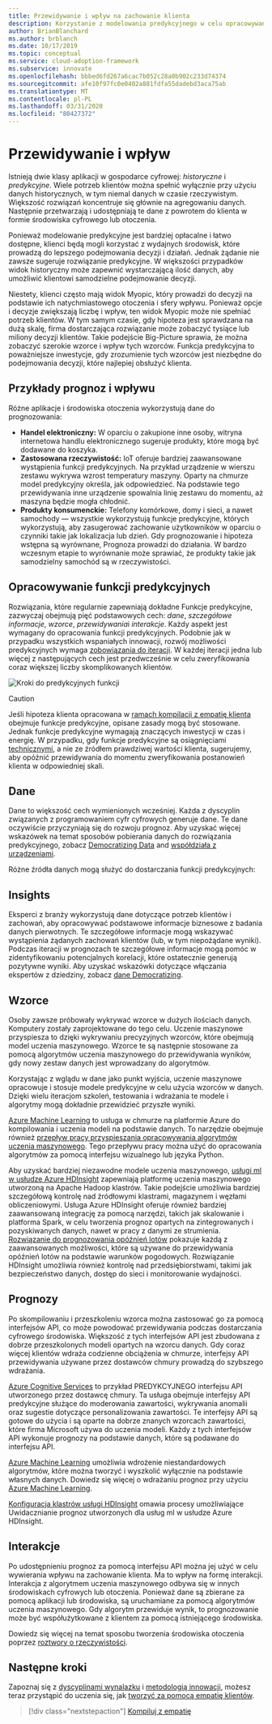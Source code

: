 ```yaml
---
title: Przewidywanie i wpływ na zachowanie klienta
description: Korzystanie z modelowania predykcyjnego w celu opracowywania funkcji predykcyjnych za pomocą danych, szczegółowych informacji, wzorców, prognoz i interakcji.
author: BrianBlanchard
ms.author: brblanch
ms.date: 10/17/2019
ms.topic: conceptual
ms.service: cloud-adoption-framework
ms.subservice: innovate
ms.openlocfilehash: bbbed6fd267a6cac7b052c28a0b902c233d74374
ms.sourcegitcommit: afe10f97fc0e0402a881fdfa55dadebd3aca75ab
ms.translationtype: MT
ms.contentlocale: pl-PL
ms.lasthandoff: 03/31/2020
ms.locfileid: "80427372"
---
```

# <a name="predict-and-influence"></a>Przewidywanie i wpływ

Istnieją dwie klasy aplikacji w gospodarce cyfrowej: *historyczne* i *predykcyjne*. Wiele potrzeb klientów można spełnić wyłącznie przy użyciu danych historycznych, w tym niemal danych w czasie rzeczywistym. Większość rozwiązań koncentruje się głównie na agregowaniu danych. Następnie przetwarzają i udostępniają te dane z powrotem do klienta w formie środowiska cyfrowego lub otoczenia.

Ponieważ modelowanie predykcyjne jest bardziej opłacalne i łatwo dostępne, klienci będą mogli korzystać z wydajnych środowisk, które prowadzą do lepszego podejmowania decyzji i działań. Jednak żądanie nie zawsze sugeruje rozwiązanie predykcyjne. W większości przypadków widok historyczny może zapewnić wystarczającą ilość danych, aby umożliwić klientowi samodzielne podejmowanie decyzji.

Niestety, klienci często mają widok Myopic, który prowadzi do decyzji na podstawie ich natychmiastowego otoczenia i sfery wpływu. Ponieważ opcje i decyzje zwiększają liczbę i wpływ, ten widok Myopic może nie spełniać potrzeb klientów. W tym samym czasie, gdy hipoteza jest sprawdzana na dużą skalę, firma dostarczająca rozwiązanie może zobaczyć tysiące lub miliony decyzji klientów. Takie podejście Big-Picture sprawia, że można zobaczyć szerokie wzorce i wpływ tych wzorców. Funkcja predykcyjna to poważniejsze inwestycje, gdy zrozumienie tych wzorców jest niezbędne do podejmowania decyzji, które najlepiej obsłużyć klienta.

## <a name="examples-of-predictions-and-influence"></a>Przykłady prognoz i wpływu

Różne aplikacje i środowiska otoczenia wykorzystują dane do prognozowania:

- **Handel elektroniczny:** W oparciu o zakupione inne osoby, witryna internetowa handlu elektronicznego sugeruje produkty, które mogą być dodawane do koszyka.
- **Zastosowana rzeczywistość:** IoT oferuje bardziej zaawansowane wystąpienia funkcji predykcyjnych. Na przykład urządzenie w wierszu zestawu wykrywa wzrost temperatury maszyny. Oparty na chmurze model predykcyjny określa, jak odpowiedzieć. Na podstawie tego przewidywania inne urządzenie spowalnia linię zestawu do momentu, aż maszyna będzie mogła chłodnić.
- **Produkty konsumenckie:** Telefony komórkowe, domy i sieci, a nawet samochody — wszystkie wykorzystują funkcje predykcyjne, których wykorzystują, aby zasugerować zachowanie użytkowników w oparciu o czynniki takie jak lokalizacja lub dzień. Gdy prognozowanie i hipoteza wstępna są wyrównane, Prognoza prowadzi do działania. W bardzo wczesnym etapie to wyrównanie może sprawiać, że produkty takie jak samodzielny samochód są w rzeczywistości.

## <a name="develop-predictive-capabilities"></a>Opracowywanie funkcji predykcyjnych

Rozwiązania, które regularnie zapewniają dokładne Funkcje predykcyjne, zazwyczaj obejmują pięć podstawowych cech: *dane*, *szczegółowe informacje*, *wzorce*, *przewidywania*i *interakcje*. Każdy aspekt jest wymagany do opracowania funkcji predykcyjnych. Podobnie jak w przypadku wszystkich wspaniałych innowacji, rozwój możliwości predykcyjnych wymaga [zobowiązania do iteracji](./index.md#commitment-to-iteration). W każdej iteracji jedna lub więcej z następujących cech jest przedwcześnie w celu zweryfikowania coraz większej liczby skomplikowanych klientów.

![Kroki do predykcyjnych funkcji](../../_images/innovate/predict-and-influence.png)

> [!CAUTION]
> Jeśli hipoteza klienta opracowana w [ramach kompilacji z empatię klienta](./build.md) obejmuje funkcje predykcyjne, opisane zasady mogą być stosowane. Jednak funkcje predykcyjne wymagają znaczących inwestycji w czas i energię. W przypadku, gdy funkcje predykcyjne są osiągnięciami [technicznymi](./build.md#reduce-complexity-and-delay-technical-spikes), a nie ze źródłem prawdziwej wartości klienta, sugerujemy, aby opóźnić przewidywania do momentu zweryfikowania postanowień klienta w odpowiedniej skali.

## <a name="data"></a>Dane

Dane to większość cech wymienionych wcześniej. Każda z dyscyplin związanych z programowaniem cyfr cyfrowych generuje dane. Te dane oczywiście przyczyniają się do rozwoju prognoz. Aby uzyskać więcej wskazówek na temat sposobów pobierania danych do rozwiązania predykcyjnego, zobacz [Democratizing Data](./data.md) and [współdziała z urządzeniami](./devices.md).

Różne źródła danych mogą służyć do dostarczania funkcji predykcyjnych:

## <a name="insights"></a>Insights

Eksperci z branży wykorzystują dane dotyczące potrzeb klientów i zachowań, aby opracowywać podstawowe informacje biznesowe z badania danych pierwotnych. Te szczegółowe informacje mogą wskazywać wystąpienia żądanych zachowań klientów (lub, w tym niepożądane wyniki). Podczas iteracji w prognozach te szczegółowe informacje mogą pomóc w zidentyfikowaniu potencjalnych korelacji, które ostatecznie generują pozytywne wyniki. Aby uzyskać wskazówki dotyczące włączania ekspertów z dziedziny, zobacz [dane Democratizing](./data.md).

## <a name="patterns"></a>Wzorce

Osoby zawsze próbowały wykrywać wzorce w dużych ilościach danych. Komputery zostały zaprojektowane do tego celu. Uczenie maszynowe przyspiesza to dzięki wykrywaniu precyzyjnych wzorców, które obejmują model uczenia maszynowego. Wzorce te są następnie stosowane za pomocą algorytmów uczenia maszynowego do przewidywania wyników, gdy nowy zestaw danych jest wprowadzany do algorytmów.

Korzystając z wglądu w dane jako punkt wyjścia, uczenie maszynowe opracowuje i stosuje modele predykcyjne w celu użycia wzorców w danych. Dzięki wielu iteracjom szkoleń, testowania i wdrażania te modele i algorytmy mogą dokładnie przewidzieć przyszłe wyniki.

[Azure Machine Learning](https://docs.microsoft.com/azure/machine-learning/service/overview-what-is-azure-ml) to usługa w chmurze na platformie Azure do kompilowania i uczenia modeli na podstawie danych. To narzędzie obejmuje również [przepływ pracy przyspieszania opracowywania algorytmów uczenia maszynowego](https://docs.microsoft.com/azure/machine-learning/service/concept-azure-machine-learning-architecture). Tego przepływu pracy można użyć do opracowania algorytmów za pomocą interfejsu wizualnego lub języka Python.

Aby uzyskać bardziej niezawodne modele uczenia maszynowego, [usługi ml w usłudze Azure HDInsight](https://docs.microsoft.com/azure/hdinsight/r-server/r-server-overview) zapewniają platformę uczenia maszynowego utworzoną na Apache Hadoop klastrów. Takie podejście umożliwia bardziej szczegółową kontrolę nad źródłowymi klastrami, magazynem i węzłami obliczeniowymi. Usługa Azure HDInsight oferuje również bardziej zaawansowaną integrację za pomocą narzędzi, takich jak skalowanie i platforma Spark, w celu tworzenia prognoz opartych na zintegrowanych i pozyskiwanych danych, nawet w pracy z danymi ze strumienia. [Rozwiązanie do prognozowania opóźnień lotów](https://docs.microsoft.com/azure/hdinsight/hdinsight-hadoop-r-scaler-sparkr) pokazuje każdą z zaawansowanych możliwości, które są używane do przewidywania opóźnień lotów na podstawie warunków pogodowych. Rozwiązanie HDInsight umożliwia również kontrolę nad przedsiębiorstwami, takimi jak bezpieczeństwo danych, dostęp do sieci i monitorowanie wydajności.

## <a name="predictions"></a>Prognozy

Po skompilowaniu i przeszkoleniu wzorca można zastosować go za pomocą interfejsów API, co może powodować przewidywania podczas dostarczania cyfrowego środowiska. Większość z tych interfejsów API jest zbudowana z dobrze przeszkolonych modeli opartych na wzorcu danych. Gdy coraz więcej klientów wdraża codzienne obciążenia w chmurze, interfejsy API przewidywania używane przez dostawców chmury prowadzą do szybszego wdrażania.

[Azure Cognitive Services](https://docs.microsoft.com/azure/cognitive-services) to przykład PREDYKCYJNEGO interfejsu API utworzonego przez dostawcę chmury. Ta usługa obejmuje interfejsy API predykcyjne służące do moderowania zawartości, wykrywania anomalii oraz sugestie dotyczące personalizowania zawartości. Te interfejsy API są gotowe do użycia i są oparte na dobrze znanych wzorcach zawartości, które firma Microsoft używa do uczenia modeli. Każdy z tych interfejsów API wykonuje prognozy na podstawie danych, które są podawane do interfejsu API.

[Azure Machine Learning](https://docs.microsoft.com/azure/machine-learning) umożliwia wdrożenie niestandardowych algorytmów, które można tworzyć i wyszkolić wyłącznie na podstawie własnych danych. Dowiedz się więcej o wdrażaniu prognoz przy użyciu [Azure Machine Learning](https://docs.microsoft.com/azure/machine-learning/service/how-to-deploy-and-where).

[Konfiguracja klastrów usługi HDInsight](https://docs.microsoft.com/azure/hdinsight/hdinsight-hadoop-provision-linux-clusters) omawia procesy umożliwiające Uwidacznianie prognoz utworzonych dla usług ml w usłudze Azure HDInsight.

## <a name="interactions"></a>Interakcje

Po udostępnieniu prognoz za pomocą interfejsu API można jej użyć w celu wywierania wpływu na zachowanie klienta. Ma to wpływ na formę interakcji. Interakcja z algorytmem uczenia maszynowego odbywa się w innych środowiskach cyfrowych lub otoczenia. Ponieważ dane są zbierane za pomocą aplikacji lub środowiska, są uruchamiane za pomocą algorytmów uczenia maszynowego. Gdy algorytm przewiduje wynik, to prognozowanie może być współużytkowane z klientem za pomocą istniejącego środowiska.

Dowiedz się więcej na temat sposobu tworzenia środowiska otoczenia poprzez [roztwory o rzeczywistości](./devices.md#adjusted-reality).

## <a name="next-steps"></a>Następne kroki

Zapoznaj się z [dyscyplinami wynalazku](./invention.md) i [metodologią innowacji](./index.md), możesz teraz przystąpić do uczenia się, jak [tworzyć za pomocą empatię klientów](./build.md).

> [!div class="nextstepaction"]
> [Kompiluj z empatię](./build.md)
